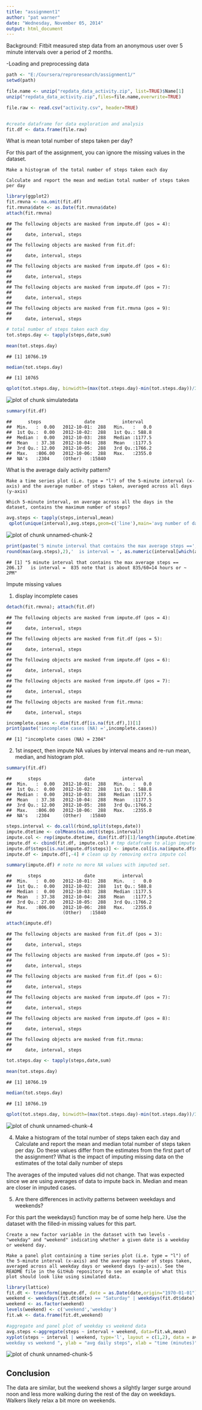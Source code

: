 ```yaml
---
title: "assignment1"
author: "pat warner"
date: "Wednesday, November 05, 2014"
output: html_document
---
```

Background: Fitbit measured step data from an anonymous user over 5 minute intervals over a period of 2 months.

-Loading and preprocessing data

```r
path <- "E:/Coursera/reproresearch/assignment1/"
setwd(path)

file.name <- unzip("repdata_data_activity.zip", list=TRUE)$Name[1]
unzip("repdata_data_activity.zip",files=file.name,overwrite=TRUE)

file.raw <- read.csv("activity.csv", header=TRUE)


#create dataframe for data exploration and analysis
fit.df <- data.frame(file.raw)
```

What is mean total number of steps taken per day?

For this part of the assignment, you can ignore the missing values in the dataset.

    Make a histogram of the total number of steps taken each day

    Calculate and report the mean and median total number of steps taken per day



```r
library(ggplot2)
fit.rmvna <- na.omit(fit.df)
fit.rmvna$date <- as.Date(fit.rmvna$date)
attach(fit.rmvna)
```

```
## The following objects are masked from impute.df (pos = 4):
## 
##     date, interval, steps
## 
## The following objects are masked from fit.df:
## 
##     date, interval, steps
## 
## The following objects are masked from impute.df (pos = 6):
## 
##     date, interval, steps
## 
## The following objects are masked from impute.df (pos = 7):
## 
##     date, interval, steps
## 
## The following objects are masked from fit.rmvna (pos = 9):
## 
##     date, interval, steps
```

```r
# total number of steps taken each day
tot.steps.day <- tapply(steps,date,sum)

mean(tot.steps.day)
```

```
## [1] 10766.19
```

```r
median(tot.steps.day)
```

```
## [1] 10765
```

```r
qplot(tot.steps.day, binwidth=(max(tot.steps.day)-min(tot.steps.day))/30, fill='red')
```

![plot of chunk simulatedata](figure/simulatedata-1.png) 

```r
summary(fit.df)
```

```
##      steps                date          interval     
##  Min.   :  0.00   2012-10-01:  288   Min.   :   0.0  
##  1st Qu.:  0.00   2012-10-02:  288   1st Qu.: 588.8  
##  Median :  0.00   2012-10-03:  288   Median :1177.5  
##  Mean   : 37.38   2012-10-04:  288   Mean   :1177.5  
##  3rd Qu.: 12.00   2012-10-05:  288   3rd Qu.:1766.2  
##  Max.   :806.00   2012-10-06:  288   Max.   :2355.0  
##  NA's   :2304     (Other)   :15840
```

What is the average daily activity pattern?

    Make a time series plot (i.e. type = "l") of the 5-minute interval (x-axis) and the average number of steps taken, averaged across all days (y-axis)

    Which 5-minute interval, on average across all the days in the dataset, contains the maximum number of steps?


```r
avg.steps <- tapply(steps,interval,mean)
 qplot(unique(interval),avg.steps,geom=c('line'),main='avg number of daily steps vs. time of day',ylab='avg daily steps',xlab='time (minutes)')
```

![plot of chunk unnamed-chunk-2](figure/unnamed-chunk-2-1.png) 

```r
print(paste('5 minute interval that contains the max average steps ==',
round(max(avg.steps),2),'  is interval = ', as.numeric(interval[which(avg.steps==max(avg.steps))]), "note that is about 835/60=14 hours or ~ 2PM"))
```

```
## [1] "5 minute interval that contains the max average steps == 206.17   is interval =  835 note that is about 835/60=14 hours or ~ 2PM"
```
Impute missing values

1) display incomplete cases

```r
detach(fit.rmvna); attach(fit.df)
```

```
## The following objects are masked from impute.df (pos = 4):
## 
##     date, interval, steps
## 
## The following objects are masked from fit.df (pos = 5):
## 
##     date, interval, steps
## 
## The following objects are masked from impute.df (pos = 6):
## 
##     date, interval, steps
## 
## The following objects are masked from impute.df (pos = 7):
## 
##     date, interval, steps
## 
## The following objects are masked from fit.rmvna:
## 
##     date, interval, steps
```

```r
incomplete.cases <- dim(fit.df[is.na(fit.df),])[1]
print(paste('incomplete cases (NA) =',incomplete.cases))
```

```
## [1] "incomplete cases (NA) = 2304"
```
2) 1st inspect, then impute NA values by interval means and re-run mean, median, and histogram plot.

```r
summary(fit.df)
```

```
##      steps                date          interval     
##  Min.   :  0.00   2012-10-01:  288   Min.   :   0.0  
##  1st Qu.:  0.00   2012-10-02:  288   1st Qu.: 588.8  
##  Median :  0.00   2012-10-03:  288   Median :1177.5  
##  Mean   : 37.38   2012-10-04:  288   Mean   :1177.5  
##  3rd Qu.: 12.00   2012-10-05:  288   3rd Qu.:1766.2  
##  Max.   :806.00   2012-10-06:  288   Max.   :2355.0  
##  NA's   :2304     (Other)   :15840
```

```r
steps.interval <- do.call(rbind,split(steps,date))
impute.dtetime <- colMeans(na.omit(steps.interval))
impute.col <- rep(impute.dtetime, dim(fit.df)[1]/length(impute.dtetime))
impute.df <- cbind(fit.df, impute.col) # tmp dataframe to align impute data
impute.df$steps[is.na(impute.df$steps)] <- impute.col[is.na(impute.df$steps)] # replace NAs with imputed time values
impute.df <- impute.df[,-4] # clean up by removing extra impute col

summary(impute.df) # note no more NA values with imputed set.
```

```
##      steps                date          interval     
##  Min.   :  0.00   2012-10-01:  288   Min.   :   0.0  
##  1st Qu.:  0.00   2012-10-02:  288   1st Qu.: 588.8  
##  Median :  0.00   2012-10-03:  288   Median :1177.5  
##  Mean   : 37.38   2012-10-04:  288   Mean   :1177.5  
##  3rd Qu.: 27.00   2012-10-05:  288   3rd Qu.:1766.2  
##  Max.   :806.00   2012-10-06:  288   Max.   :2355.0  
##                   (Other)   :15840
```

```r
attach(impute.df)
```

```
## The following objects are masked from fit.df (pos = 3):
## 
##     date, interval, steps
## 
## The following objects are masked from impute.df (pos = 5):
## 
##     date, interval, steps
## 
## The following objects are masked from fit.df (pos = 6):
## 
##     date, interval, steps
## 
## The following objects are masked from impute.df (pos = 7):
## 
##     date, interval, steps
## 
## The following objects are masked from impute.df (pos = 8):
## 
##     date, interval, steps
## 
## The following objects are masked from fit.rmvna:
## 
##     date, interval, steps
```

```r
tot.steps.day <- tapply(steps,date,sum)

mean(tot.steps.day)
```

```
## [1] 10766.19
```

```r
median(tot.steps.day)
```

```
## [1] 10766.19
```

```r
qplot(tot.steps.day, binwidth=(max(tot.steps.day)-min(tot.steps.day))/30, fill='red', main= 'histogram of imputed daily steps')
```

![plot of chunk unnamed-chunk-4](figure/unnamed-chunk-4-1.png) 

4) Make a histogram of the total number of steps taken each day and Calculate and report the mean and median total number of steps taken per day. Do these values differ from the estimates from the first part of the assignment? What is the impact of imputing missing data on the estimates of the total daily number of steps

The averages of the imputed values did not change. That was expected since we are using averages of data to impute back in. Median and mean are closer in imputed cases.


5) Are there differences in activity patterns between weekdays and weekends?

For this part the weekdays() function may be of some help here. Use the dataset with the filled-in missing values for this part.

    Create a new factor variable in the dataset with two levels - "weekday" and "weekend" indicating whether a given date is a weekday or weekend day.

    Make a panel plot containing a time series plot (i.e. type = "l") of the 5-minute interval (x-axis) and the average number of steps taken, averaged across all weekday days or weekend days (y-axis). See the README file in the GitHub repository to see an example of what this plot should look like using simulated data.
    

```r
library(lattice)
fit.dt <- transform(impute.df, date = as.Date(date,origin="1970-01-01"))
weekend <- weekdays(fit.dt$date) == "Saturday" | weekdays(fit.dt$date) == "Sunday"
weekend <- as.factor(weekend)
levels(weekend) <- c('weekend','weekday')
fit.wk <- data.frame(fit.dt,weekend)

#aggregate and panel plot of weekday vs weekend data
avg.steps <-aggregate(steps ~ interval + weekend, data=fit.wk,mean)
xyplot(steps ~ interval | weekend, type='l', layout = c(1,2), data = avg.steps, main = "plot of avg daily steps vs time (5 minute sample) interval - 
weekday vs weekend ", ylab = "avg daily steps", xlab = "time (minutes)")
```

![plot of chunk unnamed-chunk-5](figure/unnamed-chunk-5-1.png) 
    
## Conclusion
The data are similar, but the weekend shows a silghtly larger surge around noon and less more walking during the rest of the day on weekdays. Walkers likely relax a bit more on weekends.


